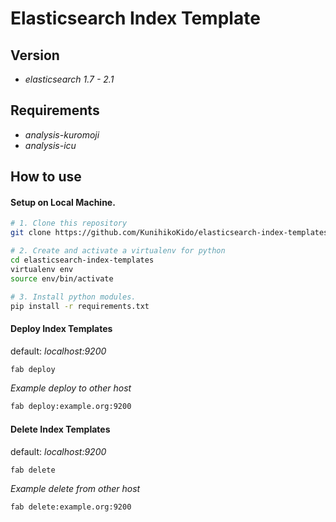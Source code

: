 # Elasticsearch Index Template

## Version
* _elasticsearch 1.7 - 2.1_

## Requirements

* _analysis-kuromoji_
* _analysis-icu_

## How to use

#### Setup on Local Machine.

```bash
# 1. Clone this repository
git clone https://github.com/KunihikoKido/elasticsearch-index-templates.git

# 2. Create and activate a virtualenv for python
cd elasticsearch-index-templates
virtualenv env
source env/bin/activate

# 3. Install python modules.
pip install -r requirements.txt
```

#### Deploy Index Templates
default: _localhost:9200_

```bash
fab deploy
```

_Example deploy to other host_
```bash
fab deploy:example.org:9200
```

#### Delete Index Templates
default: _localhost:9200_

```bash
fab delete
```

_Example delete from other host_
```bash
fab delete:example.org:9200
```
